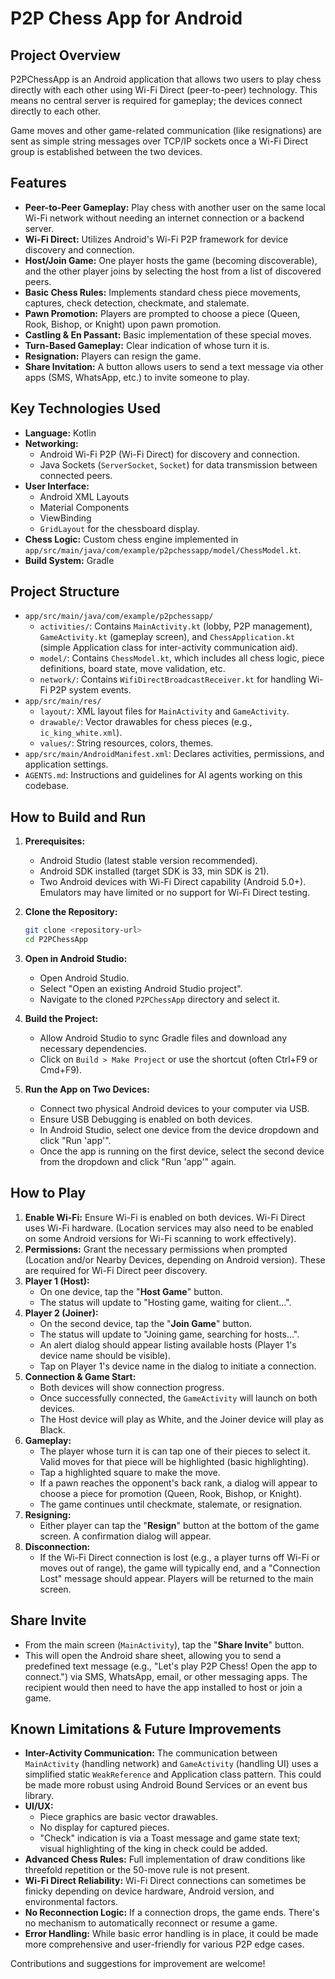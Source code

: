 # P2P Chess App for Android

## Project Overview

P2PChessApp is an Android application that allows two users to play chess directly with each other using Wi-Fi Direct (peer-to-peer) technology. This means no central server is required for gameplay; the devices connect directly to each other.

Game moves and other game-related communication (like resignations) are sent as simple string messages over TCP/IP sockets once a Wi-Fi Direct group is established between the two devices.

## Features

*   **Peer-to-Peer Gameplay:** Play chess with another user on the same local Wi-Fi network without needing an internet connection or a backend server.
*   **Wi-Fi Direct:** Utilizes Android's Wi-Fi P2P framework for device discovery and connection.
*   **Host/Join Game:** One player hosts the game (becoming discoverable), and the other player joins by selecting the host from a list of discovered peers.
*   **Basic Chess Rules:** Implements standard chess piece movements, captures, check detection, checkmate, and stalemate.
*   **Pawn Promotion:** Players are prompted to choose a piece (Queen, Rook, Bishop, or Knight) upon pawn promotion.
*   **Castling & En Passant:** Basic implementation of these special moves.
*   **Turn-Based Gameplay:** Clear indication of whose turn it is.
*   **Resignation:** Players can resign the game.
*   **Share Invitation:** A button allows users to send a text message via other apps (SMS, WhatsApp, etc.) to invite someone to play.

## Key Technologies Used

*   **Language:** Kotlin
*   **Networking:**
    *   Android Wi-Fi P2P (Wi-Fi Direct) for discovery and connection.
    *   Java Sockets (`ServerSocket`, `Socket`) for data transmission between connected peers.
*   **User Interface:**
    *   Android XML Layouts
    *   Material Components
    *   ViewBinding
    *   `GridLayout` for the chessboard display.
*   **Chess Logic:** Custom chess engine implemented in `app/src/main/java/com/example/p2pchessapp/model/ChessModel.kt`.
*   **Build System:** Gradle

## Project Structure

*   `app/src/main/java/com/example/p2pchessapp/`
    *   `activities/`: Contains `MainActivity.kt` (lobby, P2P management), `GameActivity.kt` (gameplay screen), and `ChessApplication.kt` (simple Application class for inter-activity communication aid).
    *   `model/`: Contains `ChessModel.kt`, which includes all chess logic, piece definitions, board state, move validation, etc.
    *   `network/`: Contains `WifiDirectBroadcastReceiver.kt` for handling Wi-Fi P2P system events.
*   `app/src/main/res/`
    *   `layout/`: XML layout files for `MainActivity` and `GameActivity`.
    *   `drawable/`: Vector drawables for chess pieces (e.g., `ic_king_white.xml`).
    *   `values/`: String resources, colors, themes.
*   `app/src/main/AndroidManifest.xml`: Declares activities, permissions, and application settings.
*   `AGENTS.md`: Instructions and guidelines for AI agents working on this codebase.

## How to Build and Run

1.  **Prerequisites:**
    *   Android Studio (latest stable version recommended).
    *   Android SDK installed (target SDK is 33, min SDK is 21).
    *   Two Android devices with Wi-Fi Direct capability (Android 5.0+). Emulators may have limited or no support for Wi-Fi Direct testing.

2.  **Clone the Repository:**
    ```bash
    git clone <repository-url>
    cd P2PChessApp
    ```

3.  **Open in Android Studio:**
    *   Open Android Studio.
    *   Select "Open an existing Android Studio project".
    *   Navigate to the cloned `P2PChessApp` directory and select it.

4.  **Build the Project:**
    *   Allow Android Studio to sync Gradle files and download any necessary dependencies.
    *   Click on `Build > Make Project` or use the shortcut (often Ctrl+F9 or Cmd+F9).

5.  **Run the App on Two Devices:**
    *   Connect two physical Android devices to your computer via USB.
    *   Ensure USB Debugging is enabled on both devices.
    *   In Android Studio, select one device from the device dropdown and click "Run 'app'".
    *   Once the app is running on the first device, select the second device from the dropdown and click "Run 'app'" again.

## How to Play

1.  **Enable Wi-Fi:** Ensure Wi-Fi is enabled on both devices. Wi-Fi Direct uses Wi-Fi hardware. (Location services may also need to be enabled on some Android versions for Wi-Fi scanning to work effectively).
2.  **Permissions:** Grant the necessary permissions when prompted (Location and/or Nearby Devices, depending on Android version). These are required for Wi-Fi Direct peer discovery.
3.  **Player 1 (Host):**
    *   On one device, tap the "**Host Game**" button.
    *   The status will update to "Hosting game, waiting for client...".
4.  **Player 2 (Joiner):**
    *   On the second device, tap the "**Join Game**" button.
    *   The status will update to "Joining game, searching for hosts...".
    *   An alert dialog should appear listing available hosts (Player 1's device name should be visible).
    *   Tap on Player 1's device name in the dialog to initiate a connection.
5.  **Connection & Game Start:**
    *   Both devices will show connection progress.
    *   Once successfully connected, the `GameActivity` will launch on both devices.
    *   The Host device will play as White, and the Joiner device will play as Black.
6.  **Gameplay:**
    *   The player whose turn it is can tap one of their pieces to select it. Valid moves for that piece will be highlighted (basic highlighting).
    *   Tap a highlighted square to make the move.
    *   If a pawn reaches the opponent's back rank, a dialog will appear to choose a piece for promotion (Queen, Rook, Bishop, or Knight).
    *   The game continues until checkmate, stalemate, or resignation.
7.  **Resigning:**
    *   Either player can tap the "**Resign**" button at the bottom of the game screen. A confirmation dialog will appear.
8.  **Disconnection:**
    *   If the Wi-Fi Direct connection is lost (e.g., a player turns off Wi-Fi or moves out of range), the game will typically end, and a "Connection Lost" message should appear. Players will be returned to the main screen.

## Share Invite

*   From the main screen (`MainActivity`), tap the "**Share Invite**" button.
*   This will open the Android share sheet, allowing you to send a predefined text message (e.g., "Let's play P2P Chess! Open the app to connect.") via SMS, WhatsApp, email, or other messaging apps. The recipient would then need to have the app installed to host or join a game.

## Known Limitations & Future Improvements

*   **Inter-Activity Communication:** The communication between `MainActivity` (handling network) and `GameActivity` (handling UI) uses a simplified static `WeakReference` and Application class pattern. This could be made more robust using Android Bound Services or an event bus library.
*   **UI/UX:**
    *   Piece graphics are basic vector drawables.
    *   No display for captured pieces.
    *   "Check" indication is via a Toast message and game state text; visual highlighting of the king in check could be added.
*   **Advanced Chess Rules:** Full implementation of draw conditions like threefold repetition or the 50-move rule is not present.
*   **Wi-Fi Direct Reliability:** Wi-Fi Direct connections can sometimes be finicky depending on device hardware, Android version, and environmental factors.
*   **No Reconnection Logic:** If a connection drops, the game ends. There's no mechanism to automatically reconnect or resume a game.
*   **Error Handling:** While basic error handling is in place, it could be made more comprehensive and user-friendly for various P2P edge cases.

Contributions and suggestions for improvement are welcome!
